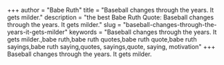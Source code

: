 +++
author = "Babe Ruth"
title = "Baseball changes through the years. It gets milder."
description = "the best Babe Ruth Quote: Baseball changes through the years. It gets milder."
slug = "baseball-changes-through-the-years-it-gets-milder"
keywords = "Baseball changes through the years. It gets milder.,babe ruth,babe ruth quotes,babe ruth quote,babe ruth sayings,babe ruth saying,quotes, sayings,quote, saying, motivation"
+++
Baseball changes through the years. It gets milder.
